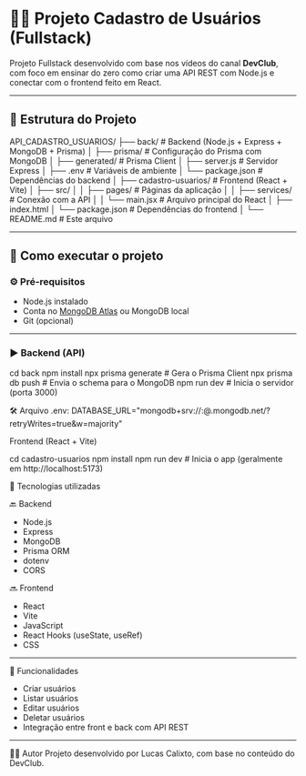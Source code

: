 # 🧑‍💻 Projeto Cadastro de Usuários (Fullstack)

Projeto Fullstack desenvolvido com base nos vídeos do canal **DevClub**, com foco em ensinar do zero como criar uma API REST com Node.js e conectar com o frontend feito em React.

---

## 📁 Estrutura do Projeto

API_CADASTRO_USUARIOS/
├── back/ # Backend (Node.js + Express + MongoDB + Prisma)
│ ├── prisma/ # Configuração do Prisma com MongoDB
│ ├── generated/ # Prisma Client
│ ├── server.js # Servidor Express
│ ├── .env # Variáveis de ambiente
│ └── package.json # Dependências do backend
│
├── cadastro-usuarios/ # Frontend (React + Vite)
│ ├── src/
│ │ ├── pages/ # Páginas da aplicação
│ │ ├── services/ # Conexão com a API
│ │ └── main.jsx # Arquivo principal do React
│ ├── index.html
│ └── package.json # Dependências do frontend
│
└── README.md # Este arquivo

---

## 🚀 Como executar o projeto

### ⚙️ Pré-requisitos

- Node.js instalado
- Conta no [MongoDB Atlas](https://www.mongodb.com/cloud/atlas) ou MongoDB local
- Git (opcional)

---

### ▶ Backend (API)

cd back
npm install
npx prisma generate             # Gera o Prisma Client
npx prisma db push              # Envia o schema para o MongoDB
npm run dev                     # Inicia o servidor (porta 3000)


🛠️ Arquivo .env:
DATABASE_URL="mongodb+srv://<usuario>:<senha>@<cluster>.mongodb.net/<nomeDoBanco>?retryWrites=true&w=majority"

Frontend (React + Vite)

cd cadastro-usuarios
npm install
npm run dev                    # Inicia o app (geralmente em http://localhost:5173)

🧰 Tecnologias utilizadas

🔙 Backend

- Node.js
- Express
- MongoDB
- Prisma ORM
- dotenv
- CORS

🔜 Frontend

- React
- Vite
- JavaScript
- React Hooks (useState, useRef)
- CSS

---

📌 Funcionalidades

- Criar usuários
- Listar usuários
- Editar usuários
- Deletar usuários
- Integração entre front e back com API REST

---

🙋‍♂️ Autor
Projeto desenvolvido por Lucas Calixto, com base no conteúdo do DevClub.